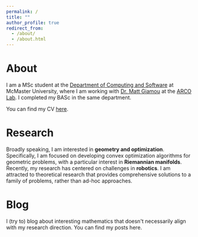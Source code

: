 ```yaml
---
permalink: /
title: ""
author_profile: true
redirect_from: 
  - /about/
  - /about.html
---
```


# About
I am a MSc student at the [Department of Computing and Software](https://www.eng.mcmaster.ca/cas/) at McMaster University, where I am working with [Dr. Matt Giamou](https://mattgiamou.ca/) at the [ARCO Lab](https://arcolab.mcmaster.ca/). I completed my BASc in the same department. 

You can find my CV [here](files/Hussein_Saad_CV.pdf).

# Research
Broadly speaking, I am interested in **geometry and optimization**. Specifically, I am focused on developing convex optimization algorithms for geometric problems, with a particular interest in **Riemannian manifolds**. Recently, my research has centered on challenges in **robotics**. I am attracted to theoretical research that provides comprehensive solutions to a family of problems, rather than ad-hoc approaches.

# Blog
I (try to) blog about interesting mathematics that doesn't necessarily align with my research direction. You can find my posts here.
